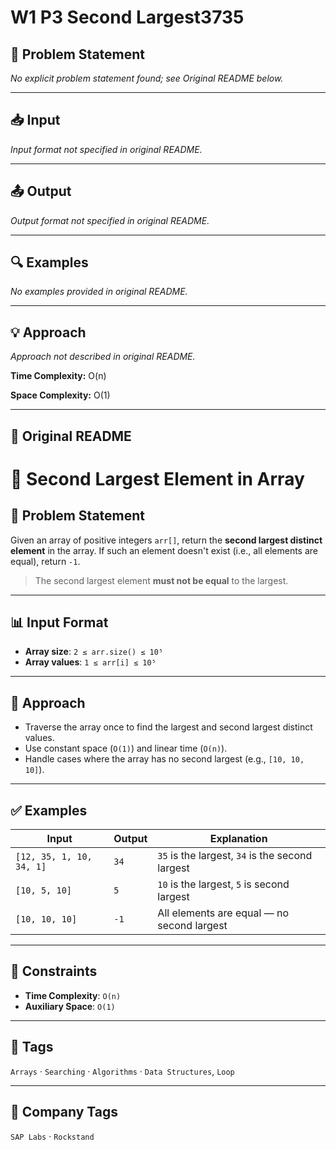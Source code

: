 # W1 P3 Second Largest3735

## 📝 Problem Statement

_No explicit problem statement found; see Original README below._

---

## 📥 Input

_Input format not specified in original README._

---

## 📤 Output

_Output format not specified in original README._

---

## 🔍 Examples

_No examples provided in original README._

---

## 💡 Approach

_Approach not described in original README._

**Time Complexity:** O(n)

**Space Complexity:** O(1)

---

## 🔁 Original README

# 🚀 Second Largest Element in Array

## 📝 Problem Statement

Given an array of positive integers `arr[]`, return the **second largest distinct element** in the array. If such an element doesn't exist (i.e., all elements are equal), return `-1`.

> The second largest element **must not be equal** to the largest.

---

## 📊 Input Format

- **Array size**: `2 ≤ arr.size() ≤ 10⁵`
- **Array values**: `1 ≤ arr[i] ≤ 10⁵`

---

## 🧠 Approach

- Traverse the array once to find the largest and second largest distinct values.
- Use constant space (`O(1)`) and linear time (`O(n)`).
- Handle cases where the array has no second largest (e.g., `[10, 10, 10]`).

---

## ✅ Examples

| Input                  | Output | Explanation                                          |
|------------------------|--------|------------------------------------------------------|
| `[12, 35, 1, 10, 34, 1]` | `34`   | `35` is the largest, `34` is the second largest      |
| `[10, 5, 10]`           | `5`    | `10` is the largest, `5` is second largest           |
| `[10, 10, 10]`          | `-1`   | All elements are equal — no second largest           |

---

## 🧪 Constraints

- **Time Complexity**: `O(n)`
- **Auxiliary Space**: `O(1)`

---

## 📌 Tags

`Arrays` · `Searching` · `Algorithms` · `Data Structures`, `Loop`

---

## 🏢 Company Tags

`SAP Labs` · `Rockstand`

